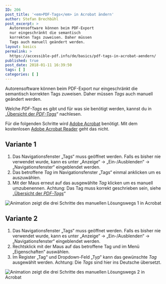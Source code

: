 ```yaml
---
ID: 206
post_title: '<em>PDF-Tags</em> in Acrobat ändern'
author: Stefan Brechbühl
post_excerpt: >
  Autorensoftware können beim PDF-Export
  nur eingeschränkt die semantisch
  korrekten Tags zuweisen. Daher müssen
  Tags auch manuell geändert werden.
layout: basics
permalink: >
  https://accessible-pdf.info/de/basics/pdf-tags-in-acrobat-aendern/
published: true
post_date: 2018-01-11 16:39:50
tags: [ ]
categories: [ ]
---
```

Autorensoftware können beim PDF-Export nur eingeschränkt die semantisch korrekten Tags zuweisen. Daher müssen *Tags* auch manuell geändert werden.

Welche *PDF-Tags* es gibt und für was sie benötigt werden, kannst du in „[Übersicht der *PDF-Tags*][1]“ nachlesen.

Für die folgenden Schritte wird [Adobe Acrobat][2] benötigt. Mit dem kostenlosen [Adobe Acrobat Reader][3] geht das nicht.

## Variante 1

1.  Das Navigationsfenster „Tags“ muss geöffnet werden. Falls es bisher nie verwendet wurde, kann es unter „Anzeige“ → „Ein-/Ausblenden“ → „Navigationsfenster“ eingeblendet werden.
2.  Das betroffene *Tag* im Navigationsfenster „Tags“ einmal anklicken um es auszuwählen.
3.  Mit der Maus erneut auf das ausgewählte *Tag* klicken um es manuell umzubenennen. Achtung: Das Tag muss korrekt geschrieben sein, siehe „[Übersicht der *PDF-Tags*][1]“

![Animation zeigt die drei Schritte des manuellen Lösungswegs 1 in Acrobat][4]

## Variante 2

1.  Das Navigationsfenster „Tags“ muss geöffnet werden. Falls es bisher nie verwendet wurde, kann es unter „Anzeige“ → „Ein-/Ausblenden“ → „Navigationsfenster“ eingeblendet werden.
2.  Rechtsklick mit der Maus auf das betroffene Tag und im Menü „Eigenschaften“ auswählen.
3.  Im Register „Tag“ und Dropdown-Feld „Typ“ kann das gewünschte *Tag* ausgewählt werden. Achtung: Die *Tags* sind hier ins Deutsche übersetzt.

![Animation zeigt die drei Schritte des manuellen Lösungswegs 2 in Acrobat][5]

 [1]: https://accessible-pdf.info/de/basics/uebersicht-der-pdf-tags/
 [2]: https://acrobat.adobe.com/ch/de/acrobat.html
 [3]: https://get.adobe.com/de/reader/
 [4]: https://accessible-pdf.info/wp/wp-content/uploads/acrobat_rename_tag.gif
 [5]: https://accessible-pdf.info/wp/wp-content/uploads/acrobat_rename_tag2.gif